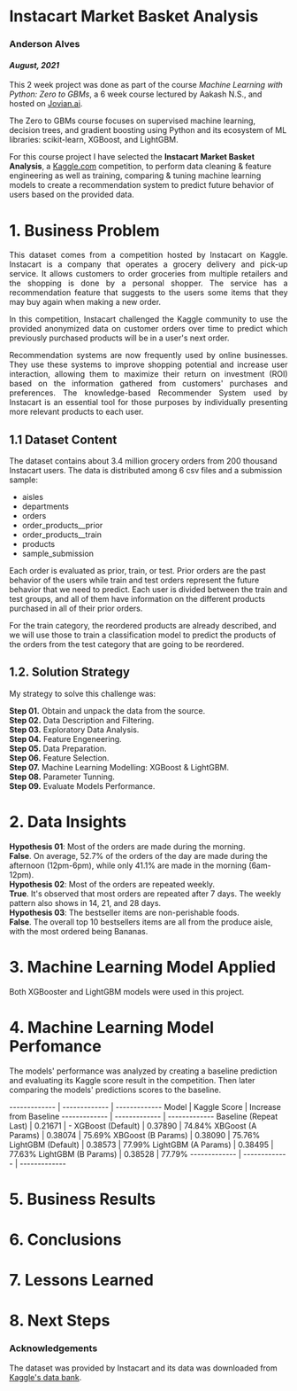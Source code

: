 # Instacart Market Basket Analysis

### Anderson Alves

#### *August, 2021*

This 2 week project was done as part of the course <i>Machine Learning with Python: Zero to GBMs</i>, a 6 week course lectured by Aakash N.S., and hosted on <a href="https://jovian.ai">Jovian.ai</a>.

The Zero to GBMs course focuses on supervised machine learning, decision trees, and gradient boosting using Python and its ecosystem of ML libraries: scikit-learn, XGBoost, and LightGBM.

For this course project I have selected the **Instacart Market Basket Analysis**, a <a href="https://kaggle.com">Kaggle.com</a> competition, to perform data cleaning & feature engineering as well as training, comparing & tuning machine learning models to create a recommendation system to predict future behavior of users based on the provided data.

# 1. Business Problem <br>

<div style="text-align:justify">This dataset comes from a competition hosted by Instacart on Kaggle. Instacart is a company that operates a grocery delivery and pick-up service. It allows customers to order groceries from multiple retailers and the shopping is done by a personal shopper. The service has a recommendation feature that suggests to the users some items that they may buy again when making a new order.<br>

In this competition, Instacart challenged the Kaggle community to use the provided anonymized data on customer orders over time to predict which previously purchased products will be in a user's next order.

Recommendation systems are now frequently used by online businesses. They use these systems to improve shopping potential and increase user interaction, allowing them to maximize their return on investment (ROI) based on the information gathered from customers' purchases and preferences. The knowledge-based Recommender System used by Instacart is an essential tool for those purposes by individually presenting more relevant products to each user.  </div> 


## 1.1 Dataset Content

The dataset contains about 3.4 million grocery orders from 200 thousand Instacart users. The data is distributed among 6 csv files and a submission sample:
 - aisles
 - departments
 - orders
 - order_products__prior
 - order_products__train
 - products
 - sample_submission
 
Each order is evaluated as prior, train, or test. Prior orders are the past behavior of the users while train and test orders represent the future behavior that we need to predict. Each user is divided between the train and test groups, and all of them have information on the different products purchased in all of their prior orders.

For the train category, the reordered products are already described, and we will use those to train a classification model to predict the products of the orders from the test category that are going to be reordered.

## 1.2. Solution Strategy
My strategy to solve this challenge was:

**Step 01.** Obtain and unpack the data from the source. <br>
**Step 02.** Data Description and Filtering. <br>
**Step 03.** Exploratory Data Analysis. <br>
**Step 04.** Feature Engeneering. <br>
**Step 05.** Data Preparation. <br>
**Step 06.** Feature Selection. <br>
**Step 07.** Machine Learning Modelling: XGBoost & LightGBM. <br>
**Step 08.** Parameter Tunning. <br>
**Step 09.** Evaluate Models Performance. <br>

# 2. Data Insights
**Hypothesis 01**: Most of the orders are made during the morning. <br>
**False**. On average, 52.7% of the orders of the day are made during the afternoon (12pm-6pm), while only 41.1% are made in the morning (6am-12pm). <br>
**Hypothesis 02**: Most of the orders are repeated weekly. <br>
**True**. It's observed that most orders are repeated after 7 days. The weekly pattern also shows in 14, 21, and 28 days. <br>
**Hypothesis 03**: The bestseller items are non-perishable foods. <br>
**False**. The overall top 10 bestsellers items are all from the produce aisle, with the most ordered being Bananas. <br>

# 3. Machine Learning Model Applied
Both XGBooster and LightGBM models were used in this project. <br>

# 4. Machine Learning Model Perfomance
The models' performance was analyzed by creating a baseline prediction and evaluating its Kaggle score result in the competition.
Then later comparing the models' predictions scores to the baseline. <br>

------------- | ------------- | -------------
Model | Kaggle Score | Increase from Baseline
------------- | ------------- | -------------
Baseline (Repeat Last) | 0.21671 | -
XGBoost (Default) | 0.37890 | 74.84%
XBGoost (A Params) | 0.38074 | 75.69%
XBGoost (B Params) | 0.38090 | 75.76%
LightGBM (Default) | 0.38573 | 77.99%
LightGBM (A Params) | 0.38495 | 77.63%
LightGBM (B Params) | 0.38528 | 77.79%
------------- | ------------- | -------------


# 5. Business Results

# 6. Conclusions

# 7. Lessons Learned

# 8. Next Steps


### Acknowledgements

The dataset was provided by Instacart and its data was downloaded from  <a href="https://www.kaggle.com/c/instacart-market-basket-analysis/data">Kaggle's data bank</a>.
